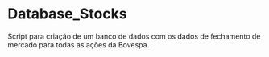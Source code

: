 # Database_Stocks
Script para criação de um banco de dados com os dados de fechamento de mercado para todas as ações da Bovespa.
